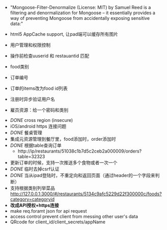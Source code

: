 + "Mongoose-Filter-Denormalize (License: MIT) by Samuel Reed is a filtering and
    denormalization for Mongoose – it essentially provides a way of preventing
    Mongoose from accidentally exposing sensitive data:"

+ html5 AppCache support, 让pad端可以缓存所有图片
+ 用户管理和权限控制
+ 操作前检查uuserid 和 restauantid 匹配
+ food类别
+ 订单编号
+ 订单的items改为food id列表
+ 注册时异步验证用户名
+ 雇员资源：给一个密码和类别
* *DONE* cross region (insecure)
* iOS/android https 连接问题
* *DONE* 餐桌管理
* 集成元资源管理到餐厅里，food添加时，order添加时
* *DONE* 根据table查询订单
  - http://ip/restaurants/51038c1b7d5c2ceb2a000009/orders?table=32323
* 更新订单的时候，支持一次推送多个食物或者一次一个
* *DONE* 临时去掉csrf认证
* *DONE* 当从ipad登陆时，不重定向和返回页面（通过header的一个字段来判断）
* 支持根据类别列举菜品
http://127.0.0.1:3000/#/restaurants/5134c9afc5229d22f300000c/foods?category=categoryid
* **改成API授权+https连接**
* make req.foramt json for api request
* access control
  prevent client from messing other user's data
* QRcode for client_id/client\_secrets/appName
